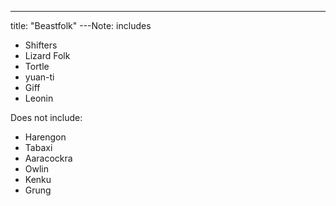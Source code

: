 ---
title: "Beastfolk"
---Note:
includes
- Shifters
- Lizard Folk
- Tortle
- yuan-ti
- Giff
- Leonin

Does not include:
- Harengon
- Tabaxi
- Aaracockra
- Owlin
- Kenku
- Grung